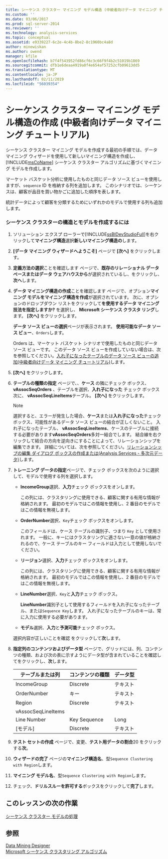 ```yaml
---
title: シーケンス クラスター マイニング モデル構造 (中級者向けデータ マイニング チュートリアル) を作成する |Microsoft Docs
ms.custom: ''
ms.date: 03/06/2017
ms.prod: sql-server-2014
ms.reviewer: ''
ms.technology: analysis-services
ms.topic: conceptual
ms.assetid: e9339227-6c2e-4c4b-8be2-8c1960bc4a8d
author: minewiskan
ms.author: owend
manager: kfile
ms.openlocfilehash: b7f4f543952fd86cf6c3c66f9f4b2c51019b1869
ms.sourcegitcommit: dfb1e6deaa4919a0f4e654af57252cfb09613dd5
ms.translationtype: MT
ms.contentlocale: ja-JP
ms.lasthandoff: 02/11/2019
ms.locfileid: "56039354"
---
```

# <a name="creating-a-sequence-clustering-mining-model-structure-intermediate-data-mining-tutorial"></a>シーケンス クラスター マイニング モデル構造の作成 (中級者向けデータ マイニング チュートリアル)
  シーケンス クラスター マイニング モデルを作成する最初の手順では、データ マイニング ウィザードを使用して新しいマイニング構造を作成し、[!INCLUDE[msCoName](../includes/msconame-md.md)] シーケンス クラスター アルゴリズムに基づくマイニング モデルを作成します。  
  
 マーケット バスケット分析に使用したものと同じデータ ソース ビューを使用しますが、`sequence` ID を格納する列を追加します。 このシナリオでは、シーケンスは、顧客が品目を買い物かごに追加した順序を表します。  
  
 統計データによって顧客を分類するためにいずれかのモデルで使用する列も追加します。  
  
### <a name="to-create-a-sequence-clustering-structure-and-model"></a>シーケンス クラスターの構造とモデルを作成するには  
  
1.  ソリューション エクスプ ローラーで[!INCLUDE[ssBIDevStudioFull](../includes/ssbidevstudiofull-md.md)]を右クリックして**マイニング構造**選択**新しいマイニング構造の**します。  
  
2.  **[データ マイニング ウィザードへようこそ]** ページで **[次へ]** をクリックします。  
  
3.  **定義方法の選択**ことを確認します ページで、**既存のリレーショナル データベースまたはデータ ウェアハウスから**が選択されているし、をクリックし、 **次へ**します。  
  
4.  **データ マイニング構造の作成**ことを確認します ページで、オプション**マイニング モデルをマイニング構造を作成**が選択されています。 次に、オプションのドロップダウン リストをクリックして**を使用するデータ マイニング技法を指定しますか?** を選択し、 **Microsoft シーケンス クラスタ リング**します。 **[次へ]** をクリックします。  
  
     **データ ソース ビューの選択**ページが表示されます。 **使用可能なデータ ソース ビュー**、`Orders`します。  
  
     Orders は、マーケット バスケット シナリオで使用したものと同じデータ ソース ビューです。 このデータ ソース ビューを作成していない場合は、次を参照してください。[入れ子になったテーブルのデータ ソース ビューの追加&#40;中級者向けデータ マイニング チュートリアル&#41;](../../2014/tutorials/adding-a-data-source-view-with-nested-tables-intermediate-data-mining-tutorial.md)します。  
  
5.  **[次へ]** をクリックします。  
  
6.  **テーブルの種類の指定** ページで、、**ケース** の隣にチェック ボックス、 **vAssocSeqOrders** 、テーブルを選択、**入れ子になった** チェック ボックス次に、 **vAssocSeqLineItems**テーブル。 **[次へ]** をクリックします。  
  
    > [!NOTE]  
    >  選択すると、エラーが発生した場合、**ケース**または**入れ子になった**チェック ボックス、可能性があるデータ ソース ビューの結合が正しくないこと。 入れ子になったテーブル、 **vAssocSeqLineItems**、ケースのテーブルに接続する必要があります**vAssocSeqOrders**多対一結合でします。 結合線を右クリックして結合の方向を逆向きにすることによって、リレーションシップを編集できます。 詳細については、次を参照してください。[リレーションシップの編集 ダイアログ ボックスの作成または&#40;Analysis Services - 多次元データ&#41;](../../2014/analysis-services/create-or-edit-relationship-dialog-box-analysis-services-multidimensional-data.md)します。  
  
7.  **トレーニング データの指定**ページで、チェック ボックスを次のように選択して、モデルで使用する列を選択します。  
  
    -   **IncomeGroup**選択、**入力**チェック ボックスをオンします。  
  
         この列には、クラスタリングに使用できる、顧客に関する有用な情報が格納されます。 最初のモデルではこの情報を使用し、2 番目のモデルではこの情報を無視します。  
  
    -   **OrderNumber**選択、`Key`チェック ボックスをオンします。  
  
         このフィールドは、ケース テーブルの識別子、つまり `Key` として使用されます。 一般に、キーにはクラスタリングに適さない一意の値が格納されるので、ケース テーブルのキー フィールドは入力として使用しないでください。  
  
    -   **リージョン**選択、**入力**チェック ボックスをオンします。  
  
         この列には、クラスタリングに使用できる、顧客に関する有用な情報が格納されます。 最初のモデルではこの情報を使用し、2 番目のモデルではこの情報を無視します。  
  
    -   **LineNumber**選択、`Key`と**入力**チェック ボックス。  
  
         **LineNumber**識別子として使用するフィールドを入れ子になったテーブル、または`Sequence Key`します。 入れ子になったテーブルのキーは、常に入力に使用する必要があります。  
  
    -   **モデル**選択、**入力**と**予測可能**チェック ボックス。  
  
     選択内容が正しいことを確認 をクリックして**次**します。  
  
8.  **指定列のコンテンツおよびデータ型** ページで、グリッドには、列、コンテンツの種類、および次の表に示すようにデータ型が含まれていることを確認してをクリックし、**次**します。  
  
    |テーブルまたは列|コンテンツの種類|データ型|  
    |---------------------|------------------|---------------|  
    |IncomeGroup|Discrete|テキスト|  
    |OrderNumber|キー|テキスト|  
    |Region|Discrete|テキスト|  
    |vAssocSeqLineItems|||  
    |Line Number|Key Sequence|Long|  
    |[モデル]|Discrete|テキスト|  
  
9. **テスト セットの作成** ページで、変更、**テスト用データの割合**20 をクリックする**次**。  
  
10. **ウィザードの完了** ページの**マイニング構造名**、型`Sequence Clustering with Region`します。  
  
11. **マイニング モデル名**、型`Sequence Clustering with Region`します。  
  
12. チェック、**ドリルスルーを許可する**ボックスをクリックして**完了**します。  
  
## <a name="next-task-in-lesson"></a>このレッスンの次の作業  
 [シーケンス クラスター モデルの処理](../../2014/tutorials/processing-the-sequence-clustering-model.md)  
  
## <a name="see-also"></a>参照  
 [Data Mining Designer](../../2014/analysis-services/data-mining/data-mining-designer.md)   
 [Microsoft シーケンス クラスタリング アルゴリズム](../../2014/analysis-services/data-mining/microsoft-sequence-clustering-algorithm.md)  
  
  
